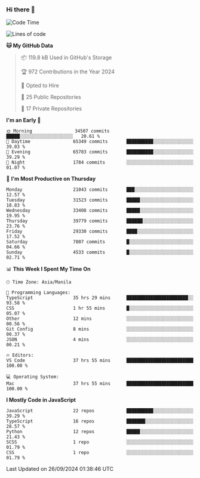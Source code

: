 ### Hi there 👋

<!--START_SECTION:waka-->
![Code Time](http://img.shields.io/badge/Code%20Time-1%2C109%20hrs%2058%20mins-blue)

![Lines of code](https://img.shields.io/badge/From%20Hello%20World%20I%27ve%20Written-67.1%20million%20lines%20of%20code-blue)

**🐱 My GitHub Data** 

> 📦 119.8 kB Used in GitHub's Storage 
 > 
> 🏆 972 Contributions in the Year 2024
 > 
> 💼 Opted to Hire
 > 
> 📜 25 Public Repositories 
 > 
> 🔑 17 Private Repositories 
 > 
**I'm an Early 🐤** 

```text
🌞 Morning                34507 commits       █████░░░░░░░░░░░░░░░░░░░░   20.61 % 
🌆 Daytime                65349 commits       ██████████░░░░░░░░░░░░░░░   39.03 % 
🌃 Evening                65783 commits       ██████████░░░░░░░░░░░░░░░   39.29 % 
🌙 Night                  1784 commits        ░░░░░░░░░░░░░░░░░░░░░░░░░   01.07 % 
```
📅 **I'm Most Productive on Thursday** 

```text
Monday                   21043 commits       ███░░░░░░░░░░░░░░░░░░░░░░   12.57 % 
Tuesday                  31523 commits       █████░░░░░░░░░░░░░░░░░░░░   18.83 % 
Wednesday                33408 commits       █████░░░░░░░░░░░░░░░░░░░░   19.95 % 
Thursday                 39779 commits       ██████░░░░░░░░░░░░░░░░░░░   23.76 % 
Friday                   29330 commits       ████░░░░░░░░░░░░░░░░░░░░░   17.52 % 
Saturday                 7807 commits        █░░░░░░░░░░░░░░░░░░░░░░░░   04.66 % 
Sunday                   4533 commits        █░░░░░░░░░░░░░░░░░░░░░░░░   02.71 % 
```


📊 **This Week I Spent My Time On** 

```text
🕑︎ Time Zone: Asia/Manila

💬 Programming Languages: 
TypeScript               35 hrs 29 mins      ███████████████████████░░   93.58 % 
CSS                      1 hr 55 mins        █░░░░░░░░░░░░░░░░░░░░░░░░   05.07 % 
Other                    12 mins             ░░░░░░░░░░░░░░░░░░░░░░░░░   00.56 % 
Git Config               8 mins              ░░░░░░░░░░░░░░░░░░░░░░░░░   00.37 % 
JSON                     4 mins              ░░░░░░░░░░░░░░░░░░░░░░░░░   00.21 % 

🔥 Editors: 
VS Code                  37 hrs 55 mins      █████████████████████████   100.00 % 

💻 Operating System: 
Mac                      37 hrs 55 mins      █████████████████████████   100.00 % 
```

**I Mostly Code in JavaScript** 

```text
JavaScript               22 repos            ██████████░░░░░░░░░░░░░░░   39.29 % 
TypeScript               16 repos            ███████░░░░░░░░░░░░░░░░░░   28.57 % 
Python                   12 repos            █████░░░░░░░░░░░░░░░░░░░░   21.43 % 
SCSS                     1 repo              ░░░░░░░░░░░░░░░░░░░░░░░░░   01.79 % 
CSS                      1 repo              ░░░░░░░░░░░░░░░░░░░░░░░░░   01.79 % 
```




 Last Updated on 26/09/2024 01:38:46 UTC
<!--END_SECTION:waka-->
